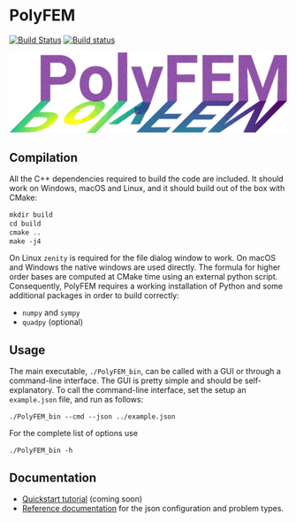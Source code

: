 PolyFEM
=======

[![Build Status](https://travis-ci.com/polyfem/polyfem.svg?branch=master)](https://travis-ci.com/polyfem/polyfem)
[![Build status](https://ci.appveyor.com/api/projects/status/tseks5d0kydqhjot/branch/master?svg=true)](https://ci.appveyor.com/project/teseoch/polyfem/branch/master)

![Logo](img/polyfem.png)


Compilation
-----------

All the C++ dependencies required to build the code are included. It should work on Windows, macOS and Linux, and it should build out of the box with CMake:

    mkdir build
    cd build
    cmake ..
    make -j4

On Linux `zenity` is required for the file dialog window to work. On macOS and Windows the native windows are used directly.
The formula for higher order bases are computed at CMake time using an external python script. Consequently, PolyFEM requires a working installation of Python and some additional packages in order to build correctly:

- `numpy` and `sympy`
- `quadpy` (optional)


Usage
-----

The main executable, `./PolyFEM_bin`, can be called with a GUI or through a command-line interface. The GUI is pretty simple and should be self-explanatory. To call the command-line interface, set the setup an `example.json` file, and run as follows:

    ./PolyFEM_bin --cmd --json ../example.json
  
  
 For the complete list of options use

    ./PolyFEM_bin -h

Documentation
-------------

- [Quickstart tutorial](tutorial.md) (coming soon)
- [Reference documentation](documentation.md) for the json configuration and problem types.
